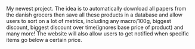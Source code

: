 My newest project. The idea is to automatically download all papers from the danish grocers then save all these products in a database and allow users to sort on a lot of metrics, including any macro/100g, biggest discount, biggest discount over time(ignores base price of product) and many more! The website will also allow users to get notified when specific items go below a certain price.
